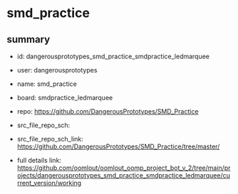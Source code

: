 # smd_practice
 
## summary 
* id: dangerousprototypes_smd_practice_smdpractice_ledmarquee
* user: dangerousprototypes
* name: smd_practice
* board: smdpractice_ledmarquee
* repo: https://github.com/DangerousPrototypes/SMD_Practice



* src_file_repo_sch: 
* src_file_repo_sch_link: https://github.com/DangerousPrototypes/SMD_Practice/tree/master/
* full details link: https://github.com/oomlout/oomlout_oomp_project_bot_v_2/tree/main/projects/dangerousprototypes_smd_practice_smdpractice_ledmarquee/current_version/working  







